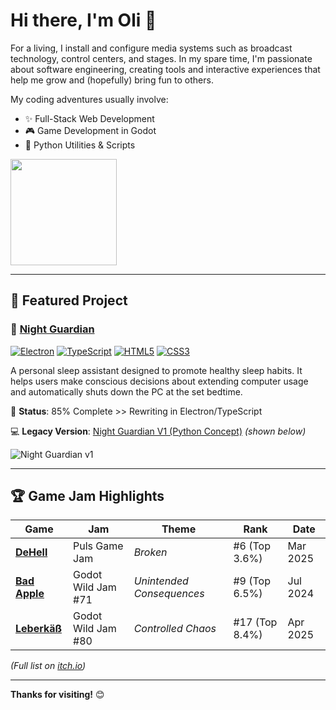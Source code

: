 # Hi there, I'm Oli 👋  

For a living, I install and configure media systems such as broadcast technology, control centers, and stages. In my spare time, I'm passionate about software engineering, creating tools and interactive experiences that help me grow and (hopefully) bring fun to others.

My coding adventures usually involve:
- ✨ Full-Stack Web Development
- 🎮 Game Development in Godot
- 🐍 Python Utilities & Scripts

<a href="https://github.com/anuraghazra/convoychat">
  <img height=170 align="center" src="https://github-readme-stats.vercel.app/api/top-langs/?username=OliPohl&layout=compact&theme=radical&hide_border=true&card_width=370" />
</a>


---

## 🚀 Featured Project  

### 🌙 [Night Guardian](https://github.com/OliPohl/night-guardian)  
[![Electron](https://img.shields.io/badge/Electron-47848F?logo=electron&logoColor=white)]() [![TypeScript](https://img.shields.io/badge/TypeScript-3178C6?logo=typescript&logoColor=white)]() [![HTML5](https://img.shields.io/badge/HTML5-E34F26?logo=html5&logoColor=white)]() [![CSS3](https://img.shields.io/badge/CSS3-1572B6?logo=css3&logoColor=white)]() 

A personal sleep assistant designed to promote healthy sleep habits. It helps users make conscious decisions about extending computer usage and automatically shuts down the PC at the set bedtime.

🚧 **Status**: 85% Complete >> Rewriting in Electron/TypeScript

💻 **Legacy Version**: [Night Guardian V1 (Python Concept)](https://github.com/OliPohl/night-guardian-v1/releases/tag/NightGuardian) *(shown below)*  

![Night Guardian v1](https://olipohl.com/pages/info/images/nightguardian-info/night_guardian_cover.gif)  

---

## 🏆 Game Jam Highlights  
| Game | Jam | Theme | Rank | Date |  
|------|-----|-------|------|------|  
| **[DeHell](https://chocolandtv.itch.io/dehell)** | Puls Game Jam | *Broken* | #6 (Top 3.6%) | Mar 2025 |  
| **[Bad Apple](https://misterixi.itch.io/bad-apple)** | Godot Wild Jam #71 | *Unintended Consequences* | #9 (Top 6.5%) | Jul 2024 |  
| **[Leberkäß](https://misterixi.itch.io/leberkaes)** | Godot Wild Jam #80 | *Controlled Chaos* | #17 (Top 8.4%) | Apr 2025 |  

*(Full list on [itch.io](https://olipohl.itch.io/))*

---

**Thanks for visiting!** 😊  
